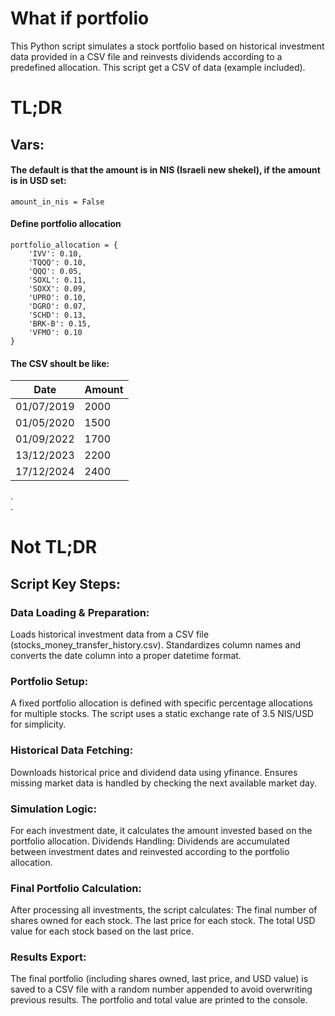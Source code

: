 # What if portfolio
This Python script simulates a stock portfolio based on historical investment data provided in a CSV file and reinvests dividends according to a predefined allocation.
This script get a CSV of data (example included).

# TL;DR

## Vars:
#### The default is that the amount is in NIS (Israeli new shekel), if the amount is in USD set:  
`amount_in_nis = False`

#### Define portfolio allocation
```
portfolio_allocation = {
    'IVV': 0.10,
    'TQQQ': 0.10,
    'QQQ': 0.05,
    'SOXL': 0.11,
    'SOXX': 0.09,
    'UPRO': 0.10,
    'DGRO': 0.07,
    'SCHD': 0.13,
    'BRK-B': 0.15,
    'VFMO': 0.10
}
```

#### The CSV shoult be like:
| Date       | Amount |
|------------|--------|
| 01/07/2019 | 2000   |
| 01/05/2020 | 1500   |
| 01/09/2022 | 1700   |
| 13/12/2023 | 2200   |
| 17/12/2024 | 2400   |  
  
.  
.  

# Not TL;DR
## Script Key Steps:

### Data Loading & Preparation:

Loads historical investment data from a CSV file (stocks_money_transfer_history.csv).
Standardizes column names and converts the date column into a proper datetime format.

### Portfolio Setup:

A fixed portfolio allocation is defined with specific percentage allocations for multiple stocks.
The script uses a static exchange rate of 3.5 NIS/USD for simplicity.

### Historical Data Fetching:

Downloads historical price and dividend data using yfinance.
Ensures missing market data is handled by checking the next available market day.

### Simulation Logic:

For each investment date, it calculates the amount invested based on the portfolio allocation.
Dividends Handling: Dividends are accumulated between investment dates and reinvested according to the portfolio allocation.

### Final Portfolio Calculation:

After processing all investments, the script calculates:
The final number of shares owned for each stock.
The last price for each stock.
The total USD value for each stock based on the last price.

### Results Export:

The final portfolio (including shares owned, last price, and USD value) is saved to a CSV file with a random number appended to avoid overwriting previous results.
The portfolio and total value are printed to the console.
